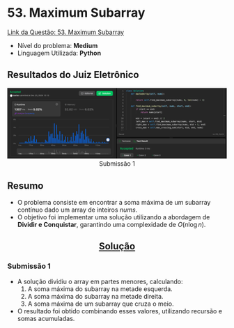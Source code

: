 # 53. Maximum Subarray

[Link da Questão: 53. Maximum Subarray](https://leetcode.com/problems/maximum-subarray/)

- Nível do problema: **Medium**
- Linguagem Utilizada: **Python**

## Resultados do Juiz Eletrônico
<center>

![Submissão](../../assets/Q53.png)
Submissão 1

</center>

## Resumo

- O problema consiste em encontrar a soma máxima de um subarray contínuo dado um array de inteiros *nums*.
- O objetivo foi implementar uma solução utilizando a abordagem de **Dividir e Conquistar**, garantindo uma complexidade de $O(n \log n)$.

<center>

## [Solução](53-maximum-subarray.py)

</center>

### Submissão 1
- A solução dividiu o array em partes menores, calculando:
  1. A soma máxima do subarray na metade esquerda.
  2. A soma máxima do subarray na metade direita.
  3. A soma máxima de um subarray que cruza o meio.
- O resultado foi obtido combinando esses valores, utilizando recursão e somas acumuladas.
